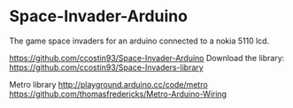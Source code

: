 Space-Invader-Arduino
=====================

The game space invaders for an arduino connected to a nokia 5110 lcd.

https://github.com/ccostin93/Space-Invader-Arduino
Download the library: https://github.com/ccostin93/Space-Invaders-library

Metro library
http://playground.arduino.cc/code/metro
https://github.com/thomasfredericks/Metro-Arduino-Wiring